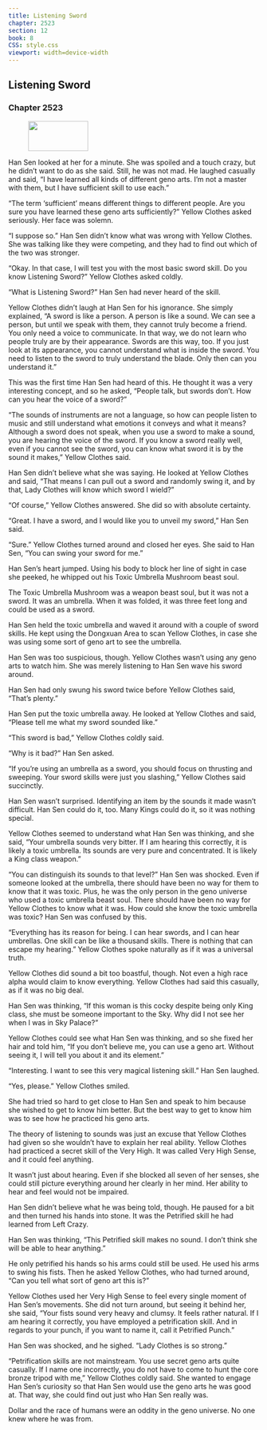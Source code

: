 ```yaml
---
title: Listening Sword
chapter: 2523
section: 12
book: 8
CSS: style.css
viewport: width=device-width
---
```


## Listening Sword

### Chapter 2523

<figure>
	<img src="../Images/gem.gif" alt="" id="gem" width="120" height="60" />
</figure>

Han Sen looked at her for a minute. She was spoiled and a touch crazy, but he didn’t want to do as she said. Still, he was not mad. He laughed casually and said, “I have learned all kinds of different geno arts. I’m not a master with them, but I have sufficient skill to use each.”

“The term ‘sufficient’ means different things to different people. Are you sure you have learned these geno arts sufficiently?” Yellow Clothes asked seriously. Her face was solemn.

“I suppose so.” Han Sen didn’t know what was wrong with Yellow Clothes. She was talking like they were competing, and they had to find out which of the two was stronger.

“Okay. In that case, I will test you with the most basic sword skill. Do you know Listening Sword?” Yellow Clothes asked coldly.

“What is Listening Sword?” Han Sen had never heard of the skill.

Yellow Clothes didn’t laugh at Han Sen for his ignorance. She simply explained, “A sword is like a person. A person is like a sound. We can see a person, but until we speak with them, they cannot truly become a friend. You only need a voice to communicate. In that way, we do not learn who people truly are by their appearance. Swords are this way, too. If you just look at its appearance, you cannot understand what is inside the sword. You need to listen to the sword to truly understand the blade. Only then can you understand it.”

This was the first time Han Sen had heard of this. He thought it was a very interesting concept, and so he asked, “People talk, but swords don’t. How can you hear the voice of a sword?”

“The sounds of instruments are not a language, so how can people listen to music and still understand what emotions it conveys and what it means? Although a sword does not speak, when you use a sword to make a sound, you are hearing the voice of the sword. If you know a sword really well, even if you cannot see the sword, you can know what sword it is by the sound it makes,” Yellow Clothes said.

Han Sen didn’t believe what she was saying. He looked at Yellow Clothes and said, “That means I can pull out a sword and randomly swing it, and by that, Lady Clothes will know which sword I wield?”

“Of course,” Yellow Clothes answered. She did so with absolute certainty.

“Great. I have a sword, and I would like you to unveil my sword,” Han Sen said.

“Sure.” Yellow Clothes turned around and closed her eyes. She said to Han Sen, “You can swing your sword for me.”

Han Sen’s heart jumped. Using his body to block her line of sight in case she peeked, he whipped out his Toxic Umbrella Mushroom beast soul.

The Toxic Umbrella Mushroom was a weapon beast soul, but it was not a sword. It was an umbrella. When it was folded, it was three feet long and could be used as a sword.

Han Sen held the toxic umbrella and waved it around with a couple of sword skills. He kept using the Dongxuan Area to scan Yellow Clothes, in case she was using some sort of geno art to see the umbrella.

Han Sen was too suspicious, though. Yellow Clothes wasn’t using any geno arts to watch him. She was merely listening to Han Sen wave his sword around.

Han Sen had only swung his sword twice before Yellow Clothes said, “That’s plenty.”

Han Sen put the toxic umbrella away. He looked at Yellow Clothes and said, “Please tell me what my sword sounded like.”

“This sword is bad,” Yellow Clothes coldly said.

“Why is it bad?” Han Sen asked.

“If you’re using an umbrella as a sword, you should focus on thrusting and sweeping. Your sword skills were just you slashing,” Yellow Clothes said succinctly.

Han Sen wasn’t surprised. Identifying an item by the sounds it made wasn’t difficult. Han Sen could do it, too. Many Kings could do it, so it was nothing special.

Yellow Clothes seemed to understand what Han Sen was thinking, and she said, “Your umbrella sounds very bitter. If I am hearing this correctly, it is likely a toxic umbrella. Its sounds are very pure and concentrated. It is likely a King class weapon.”

“You can distinguish its sounds to that level?” Han Sen was shocked. Even if someone looked at the umbrella, there should have been no way for them to know that it was toxic. Plus, he was the only person in the geno universe who used a toxic umbrella beast soul. There should have been no way for Yellow Clothes to know what it was. How could she know the toxic umbrella was toxic? Han Sen was confused by this.

“Everything has its reason for being. I can hear swords, and I can hear umbrellas. One skill can be like a thousand skills. There is nothing that can escape my hearing.” Yellow Clothes spoke naturally as if it was a universal truth.

Yellow Clothes did sound a bit too boastful, though. Not even a high race alpha would claim to know everything. Yellow Clothes had said this casually, as if it was no big deal.

Han Sen was thinking, “If this woman is this cocky despite being only King class, she must be someone important to the Sky. Why did I not see her when I was in Sky Palace?”

Yellow Clothes could see what Han Sen was thinking, and so she fixed her hair and told him, “If you don’t believe me, you can use a geno art. Without seeing it, I will tell you about it and its element.”

“Interesting. I want to see this very magical listening skill.” Han Sen laughed.

“Yes, please.” Yellow Clothes smiled.

She had tried so hard to get close to Han Sen and speak to him because she wished to get to know him better. But the best way to get to know him was to see how he practiced his geno arts.

The theory of listening to sounds was just an excuse that Yellow Clothes had given so she wouldn’t have to explain her real ability. Yellow Clothes had practiced a secret skill of the Very High. It was called Very High Sense, and it could feel anything.

It wasn’t just about hearing. Even if she blocked all seven of her senses, she could still picture everything around her clearly in her mind. Her ability to hear and feel would not be impaired.

Han Sen didn’t believe what he was being told, though. He paused for a bit and then turned his hands into stone. It was the Petrified skill he had learned from Left Crazy.

Han Sen was thinking, “This Petrified skill makes no sound. I don’t think she will be able to hear anything.”

He only petrified his hands so his arms could still be used. He used his arms to swing his fists. Then he asked Yellow Clothes, who had turned around, “Can you tell what sort of geno art this is?”

Yellow Clothes used her Very High Sense to feel every single moment of Han Sen’s movements. She did not turn around, but seeing it behind her, she said, “Your fists sound very heavy and clumsy. It feels rather natural. If I am hearing it correctly, you have employed a petrification skill. And in regards to your punch, if you want to name it, call it Petrified Punch.”

Han Sen was shocked, and he sighed. “Lady Clothes is so strong.”

“Petrification skills are not mainstream. You use secret geno arts quite casually. If I name one incorrectly, you do not have to come to hunt the core bronze tripod with me,” Yellow Clothes coldly said. She wanted to engage Han Sen’s curiosity so that Han Sen would use the geno arts he was good at. That way, she could find out just who Han Sen really was.

Dollar and the race of humans were an oddity in the geno universe. No one knew where he was from.